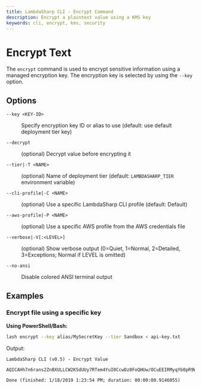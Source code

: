 ```yaml
---
title: LambdaSharp CLI - Encrypt Command
description: Encrypt a plaintext value using a KMS key
keywords: cli, encrypt, kms, security
---
```

# Encrypt Text

The `encrypt` command is used to encrypt sensitive information using a managed encryption key. The encryption key is selected by using the `--key` option.

## Options

<dl>

<dt><code>--key &lt;KEY-ID&gt;</code></dt>
<dd>

Specify encryption key ID or alias to use (default: use default deployment tier key)
</dd>

<dt><code>--decrypt</code></dt>
<dd>

(optional) Decrypt value before encrypting it
</dd>

<dt><code>--tier|-T &lt;NAME&gt;</code></dt>
<dd>

(optional) Name of deployment tier (default: <code>LAMBDASHARP_TIER</code> environment variable)
</dd>

<dt><code>--cli-profile|-C &lt;NAME&gt;</code></dt>
<dd>

(optional) Use a specific LambdaSharp CLI profile (default: Default)
</dd>

<dt><code>--aws-profile|-P &lt;NAME&gt;</code></dt>
<dd>

(optional) Use a specific AWS profile from the AWS credentials file
</dd>

<dt><code>--verbose|-V[:&lt;LEVEL&gt;]</code></dt>
<dd>

(optional) Show verbose output (0=Quiet, 1=Normal, 2=Detailed, 3=Exceptions; Normal if LEVEL is omitted)
</dd>

<dt><code>--no-ansi</code></dt>
<dd>

Disable colored ANSI terminal output
</dd>

</dl>

## Examples

### Encrypt file using a specific key

__Using PowerShell/Bash:__
```bash
lash encrypt --key alias/MySecretKey --tier Sandbox < api-key.txt
```

Output:
```
LambdaSharp CLI (v0.5) - Encrypt Value

AQICAHh7n6rans2ZnBXULLCW2KSdUUy7RTem4YuI0CcwDz0FoQHUw/OCuEEIRMyqYb0pR9WBAAAAcjBwBgkqhkiG9w0BBwagYzBhAgEAMFwGCSqGSIb3DQEHATAeBglghkgBZQMEAS4wEQQMOIUjrz5+SAYgcVsWAgEQgC+ZetbV40nNwQFf3CMWJkEdoDrfECWor3TwSMogNcTgFSknmXYElw3+xo1y2qIGqw==

Done (finished: 1/18/2019 1:23:54 PM; duration: 00:00:00.9146055)
```
